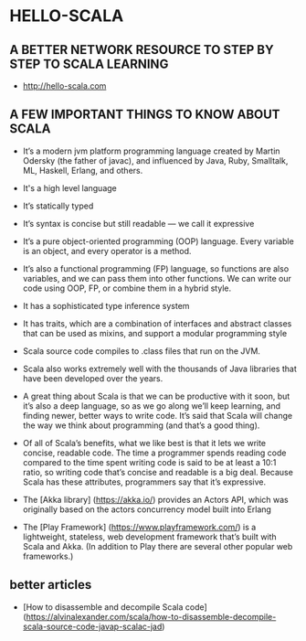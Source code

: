 # HELLO-SCALA

## A BETTER NETWORK RESOURCE TO STEP BY STEP TO SCALA LEARNING 

* http://hello-scala.com

##  A FEW IMPORTANT THINGS TO KNOW ABOUT SCALA

* It’s a modern jvm platform programming language created by Martin Odersky (the father of javac), and influenced by Java, Ruby, Smalltalk, ML, Haskell, Erlang, and others.

* It's a high level language

* It’s statically typed

* It’s syntax is concise but still readable — we call it expressive

* It’s a pure object-oriented programming (OOP) language. Every variable is an object, and every operator is a method.

* It’s also a functional programming (FP) language, so functions are also variables, and we can pass them into other functions. We can write our code using OOP, FP, or combine them in a hybrid style.

* It has a sophisticated type inference system

* It has traits, which are a combination of interfaces and abstract classes that can be used as mixins, and support a modular programming style

* Scala source code compiles to .class files that run on the JVM.

* Scala also works extremely well with the thousands of Java libraries that have been developed over the years.

* A great thing about Scala is that we can be productive with it soon, but it’s also a deep language, so as we go along we’ll keep learning, and finding newer, better ways to write code. It’s said that Scala will change the way we think about programming (and that’s a good thing).

* Of all of Scala’s benefits, what we like best is that it lets we write concise, readable code. The time a programmer spends reading code compared to the time spent writing code is said to be at least a 10:1 ratio, so writing code that’s concise and readable is a big deal. Because Scala has these attributes, programmers say that it’s expressive.

* The [Akka library] (https://akka.io/) provides an Actors API, which was originally based on the actors concurrency model built into Erlang

* The [Play Framework] (https://www.playframework.com/) is a lightweight, stateless, web development framework that’s built with Scala and Akka. (In addition to Play there are several other popular web frameworks.)


## better articles

* [How to disassemble and decompile Scala code] (https://alvinalexander.com/scala/how-to-disassemble-decompile-scala-source-code-javap-scalac-jad)